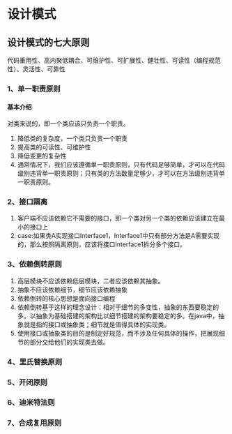 # 设计模式
## 设计模式的七大原则
代码重用性、高内聚低耦合、可维护性、可扩展性、健壮性、可读性（编程规范性）、灵活性、可靠性
### 1、单一职责原则
#### 基本介绍
对类来说的，即一个类应该只负责一个职责。
1. 降低类的复杂度，一个类只负责一个职责
2. 提高类的可读性、可维护性
3. 降低变更的复杂性
4. 通常情况下，我们应该遵循单一职责原则，只有代码足够简单，才可以在代码级别违背单一职责原则；只有类的方法数量足够少，才可以在方法级别违背单一职责原则。
### 2、接口隔离
1. 客户端不应该依赖它不需要的接口，即一个类对另一个类的依赖应该建立在最小的接口上
2. case:如果类A实现接口Interface1，Interface1中只有部分方法是A需要实现的，那么按照隔离原则，应该将接口Interface1拆分多个接口。
### 3、依赖倒转原则
1. 高层模块不应该依赖低层模块，二者应该依赖其抽象。
2. 抽象不应该依赖细节，细节应该依赖抽象
3. 依赖倒转的核心思想是面向接口编程
4. 依赖倒转基于这样的理念设计：相对于细节的多变性，抽象的东西要稳定的多。以抽象为基础搭建的架构比以细节搭建的架构要稳定的多。在java中，抽象就是指的接口或抽象类；细节就是值得具体的实现类。
5. 使用接口或抽象类的目的是制定好规范，而不涉及任何具体的操作，把展现细节的部分交给他们的实现类去做。
### 4、里氏替换原则
### 5、开闭原则
### 6、迪米特法则
### 7、合成复用原则